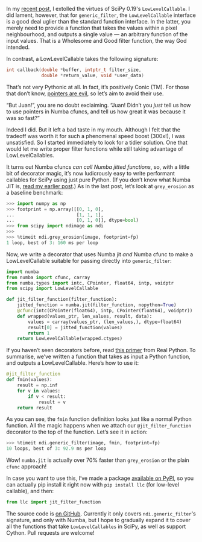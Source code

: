 <!--
.. title: Prettier LowLevelCallables with Numba JIT and decorators
.. slug: prettier-lowlevelcallables-with-numba-jit-and-decorators
.. date: 2017-03-15 00:14:49
.. tags: Numba,open-source,Planet SciPy,programming,Python,SciPy
.. category: 
.. link: 
.. description: 
.. type: text
.. has_math: no
.. status: published
.. wp-status: publish
-->

<html><body><p>In my <a href="https://ilovesymposia.com/2017/03/12/scipys-new-lowlevelcallable-is-a-game-changer/">recent post</a>, I extolled the virtues of SciPy 0.19's <code>LowLevelCallable</code>. I did lament, however, that for <code>generic_filter</code>, the <code>LowLevelCallable</code> interface is a good deal uglier than the standard function interface. In the latter, you merely need to provide a function that takes the values within a pixel neighbourhood, and outputs a single value — an arbitrary function of the input values. That is a Wholesome and Good filter function, the way God intended.

In contrast, a LowLevelCallable takes the following signature:

```c
int callback(double *buffer, intptr_t filter_size, 
             double *return_value, void *user_data)
```

That’s not very Pythonic at all. In fact, it’s positively Conic (TM). For those that don’t know,
[pointers are evil](https://www.quora.com/Why-do-people-think-pointers-are-evil),
so let’s aim to avoid their use.

<!-- TEASER_END -->

“But Juan!”, you are no doubt exclaiming. “Juan! Didn’t you *just* tell us how to use pointers in Numba cfuncs, and tell us how great it was because it was so fast?”

Indeed I did. But it left a bad taste in my mouth. Although I felt that the tradeoff was worth it for such a phenomenal speed boost (300x!), I was unsatisfied. So I started immediately to look for a tidier solution. One that would let me write proper filter functions while still taking advantage of LowLevelCallables.

It turns out Numba cfuncs *can call Numba jitted functions*, so, with a little bit of decorator magic, it’s now ludicrously easy to write performant callables for SciPy using just pure Python. (If you don’t know what Numba JIT is, [read my earlier post](https://ilovesymposia.com/2016/12/20/numba-in-the-real-world/).) As in the last post, let’s look at `grey_erosion` as a baseline benchmark:

```python
>>> import numpy as np
>>> footprint = np.array([[0, 1, 0],
...                       [1, 1, 1],
...                       [0, 1, 0]], dtype=bool)
>>> from scipy import ndimage as ndi
>>>
>>> %timeit ndi.grey_erosion(image, footprint=fp)
1 loop, best of 3: 160 ms per loop
```

Now, we write a decorator that uses Numba jit *and* Numba cfunc to make a LowLevelCallable suitable for passing directly into `generic_filter`:

```python
import numba
from numba import cfunc, carray
from numba.types import intc, CPointer, float64, intp, voidptr
from scipy import LowLevelCallable

def jit_filter_function(filter_function):
    jitted_function = numba.jit(filter_function, nopython=True)
    @cfunc(intc(CPointer(float64), intp, CPointer(float64), voidptr))
    def wrapped(values_ptr, len_values, result, data):
        values = carray(values_ptr, (len_values,), dtype=float64)
        result[0] = jitted_function(values)
        return 1
    return LowLevelCallable(wrapped.ctypes)
```

If you haven’t seen decorators before, read [this primer](https://realpython.com/blog/python/primer-on-python-decorators/) from Real Python. To summarise, we’ve written a function that takes as input a Python function, and outputs a LowLevelCallable. Here’s how to use it:

```python
@jit_filter_function
def fmin(values):
    result = np.inf
    for v in values:
        if v < result:
            result = v
    return result
```

As you can see, the `fmin` function definition looks just like a normal Python function. All the magic happens when we attach our `@jit_filter_function` decorator to the top of the function. Let’s see it in action:


```python
>>> %timeit ndi.generic_filter(image, fmin, footprint=fp)
10 loops, best of 3: 92.9 ms per loop
```

Wow! `numba.jit` is actually over 70% faster than `grey_erosion` or the plain `cfunc` approach!

In case you want to use this, I’ve made a package [available on PyPI](https://pypi.python.org/pypi/llc), so you can actually pip install it right now with `pip install llc` (for low-level callable), and then:

```python
from llc import jit_filter_function
```

The source code is <a href="https://github.com/jni/llc-tools">on GitHub</a>. Currently it only covers <code>ndi.generic_filter</code>'s signature, and only with Numba, but I hope to gradually expand it to cover all the functions that take <code>LowLevelCallables</code> in SciPy, as well as support Cython. Pull requests are welcome!</p></body></html>
